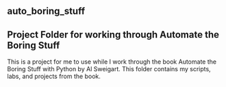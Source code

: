 ## auto_boring_stuff
## Project Folder for working through Automate the Boring Stuff

This is a project for me to use while I work through the book Automate the Boring Stuff with Python by Al Sweigart. This folder contains my scripts, labs, and projects from the book.
